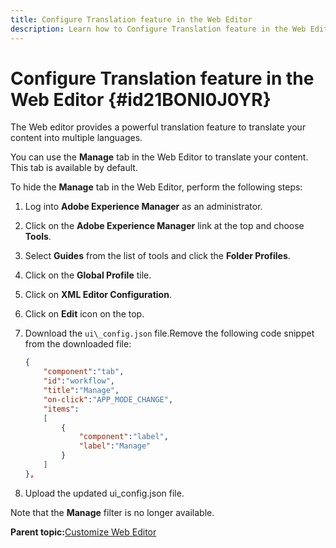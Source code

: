 ```yaml
---
title: Configure Translation feature in the Web Editor
description: Learn how to Configure Translation feature in the Web Editor
---
```

# Configure Translation feature in the Web Editor {#id21BONI0J0YR}

The Web editor provides a powerful translation feature to translate your content into multiple languages.

You can use the **Manage** tab in the Web Editor to translate your content. This tab is available by default.

To hide the **Manage** tab in the Web Editor, perform the following steps:

1.  Log into **Adobe Experience Manager** as an administrator.
1.  Click on the **Adobe Experience Manager** link at the top and choose **Tools**.
1.  Select **Guides** from the list of tools and click the **Folder Profiles**.
1.  Click on the **Global Profile** tile.
1.  Click on **XML Editor Configuration**.
1.  Click on **Edit** icon on the top.
1.  Download the `ui\_config.json` file.Remove the following code snippet from the downloaded file:

    ```json
    {
        "component":"tab",
        "id":"workflow",
        "title":"Manage",
        "on-click":"APP_MODE_CHANGE",
        "items":
        [
            {
                "component":"label",
                "label":"Manage"
            }
        ]
    },
    ```

1.  Upload the updated ui\_config.json file.

Note that the **Manage** filter is no longer available.

**Parent topic:**[Customize Web Editor](conf-web-editor.md)
